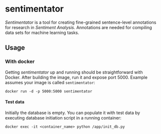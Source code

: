 
# sentimentator

*Sentimentator* is a tool for creating fine-grained sentence-level annotations
for research in *Sentiment Analysis*. Annotations are needed for compiling data sets for machine learning tasks.

## Usage

### With docker

Getting *sentimentator* up and running should be straightforward with Docker.
After building the image, run it and expose port 5000. Example assumes your
image is called `sentimentator`:

    docker run -d -p 5000:5000 sentimentator

#### Test data

Initially the database is empty. You can populate it with test data by
executing database initiation script in a running container:

    docker exec -it <container_name> python /app/init_db.py
